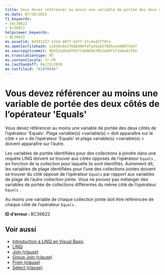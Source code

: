 ```yaml
---
title: Vous devez référencer au moins une variable de portée des deux côtés de l’opérateur 'Equals'
ms.date: 07/20/2015
f1_keywords:
- vbc36622
- bc36622
helpviewer_keywords:
- BC36622
ms.assetid: 8d301227-131d-4977-b3ff-1fc4e427f8fa
ms.openlocfilehash: c1939c6e2f68bd04fdfa26a827005ce4408759ef
ms.sourcegitcommit: 9b552addadfb57fab0b9e7852ed4f1f1b8a42f8e
ms.translationtype: MT
ms.contentlocale: fr-FR
ms.lasthandoff: 04/23/2019
ms.locfileid: "61970545"
---
```

# <a name="you-must-reference-at-least-one-range-variable-on-both-sides-of-the-equals-operator"></a>Vous devez référencer au moins une variable de portée des deux côtés de l’opérateur 'Equals'
Vous devez référencer au moins une variable de portée des deux côtés de l’opérateur 'Equals'. Plage variable(s) \<variable(s) > doit apparaître sur le côté « un » de l’opérateur 'Equals' et plage variable(s) \<variable(s) > doivent apparaître sur l’autre.  
  
 Les variables de portée identifiées pour des collections à joindre dans une requête LINQ doivent se trouver aux côtés opposés de l’opérateur `Equals` , en fonction de la collection pour laquelle ils sont identifiés. Autrement dit, les variables de plage identifiées pour l’une des collections jointes doivent se trouver du côté opposé de l’opérateur `Equals` par rapport aux variables de plage de l’autre collection jointe. Vous ne pouvez pas mélanger des variables de portée de collections différentes du même côté de l’opérateur `Equals` .  
  
 Au moins une variable de chaque collection jointe doit être référencée de chaque côté de l’opérateur `Equals` .  
  
 **ID d’erreur :** BC36622  
  
## <a name="see-also"></a>Voir aussi

- [Introduction à LINQ en Visual Basic](../../visual-basic/programming-guide/language-features/linq/introduction-to-linq.md)
- [LINQ](../../visual-basic/programming-guide/language-features/linq/index.md)
- [Join (clause)](../../visual-basic/language-reference/queries/join-clause.md)
- [Group Join (clause)](../../visual-basic/language-reference/queries/group-join-clause.md)
- [From (clause)](../../visual-basic/language-reference/queries/from-clause.md)
- [Select (clause)](../../visual-basic/language-reference/queries/select-clause.md)
